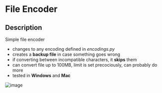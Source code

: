 # File Encoder

## Description
Simple file encoder
- changes to any encoding defined in _encodings.py_
- creates a **backup file** in case something goes wrong
- if converting between incompatible characters, it **skips** them
- can convert file up to 100MB, limit is set precociously, can probably do more
- tested in **Windows** and **Mac**

![image](https://user-images.githubusercontent.com/50048116/215319240-4ec71f6c-a59c-438d-b672-90c0c510c50d.png)
